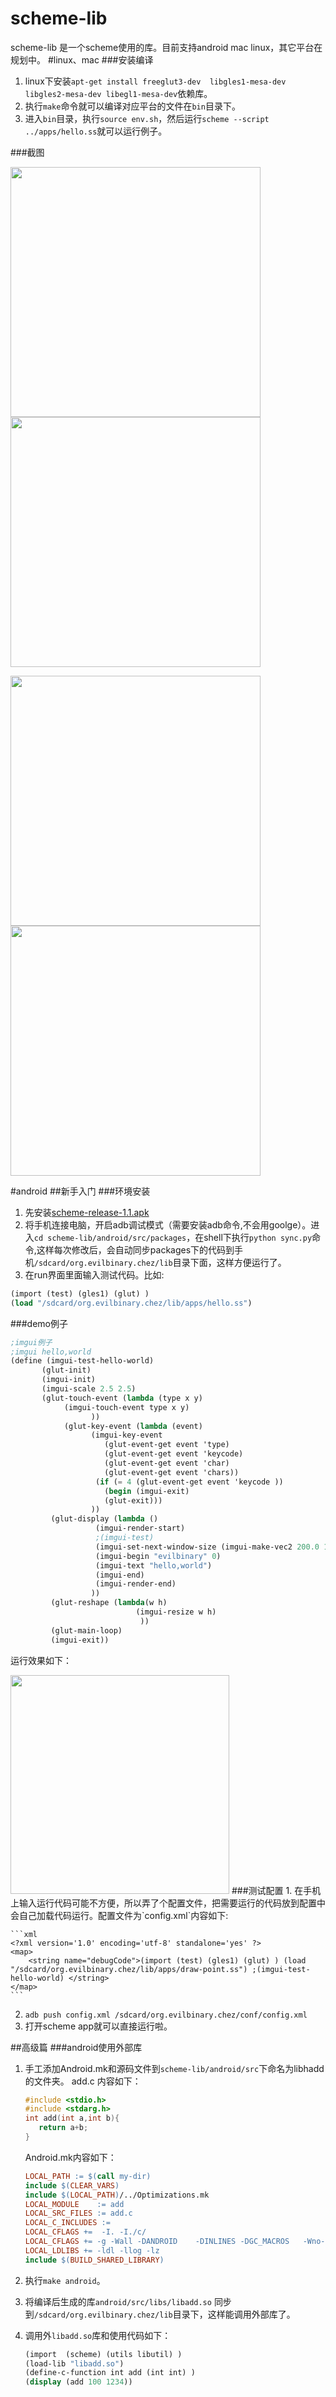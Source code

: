 # scheme-lib
scheme-lib 是一个scheme使用的库。目前支持android mac linux，其它平台在规划中。
#linux、mac
###安装编译
1. linux下安装`apt-get install freeglut3-dev  libgles1-mesa-dev libgles2-mesa-dev libegl1-mesa-dev`依赖库。
2. 执行`make`命令就可以编译对应平台的文件在`bin`目录下。
3. 进入`bin`目录，执行`source env.sh`，然后运行`scheme --script ../apps/hello.ss`就可以运行例子。

###截图

<img src="https://raw.githubusercontent.com/evilbinary/scheme-lib/master/data/screenshot/helloworld2.png" width="400px" /> <img src="https://raw.githubusercontent.com/evilbinary/scheme-lib/master/data/screenshot/showimage.png" width="400px" />

<img src="https://raw.githubusercontent.com/evilbinary/scheme-lib/master/data/screenshot/draw-image.png" width="400px" /> <img src="https://raw.githubusercontent.com/evilbinary/scheme-lib/master/data/screenshot/box2d-demo.png" width="400px" />

#android
##新手入门
###环境安装
1. 先安装[scheme-release-1.1.apk][1]
2. 将手机连接电脑，开启adb调试模式（需要安装adb命令,不会用goolge）。进入`cd scheme-lib/android/src/packages`，在shell下执行`python sync.py`命令,这样每次修改后，会自动同步packages下的代码到手机`/sdcard/org.evilbinary.chez/lib`目录下面，这样方便运行了。
3. 在run界面里面输入测试代码。比如:
 
```scheme
(import (test) (gles1) (glut) ) 
(load "/sdcard/org.evilbinary.chez/lib/apps/hello.ss")
```
###demo例子
```scheme
;imgui例子
;imgui hello,world
(define (imgui-test-hello-world)
       (glut-init)
       (imgui-init)
       (imgui-scale 2.5 2.5)
       (glut-touch-event (lambda (type x y)
            (imgui-touch-event type x y)
                  ))
            (glut-key-event (lambda (event)
                  (imgui-key-event
                     (glut-event-get event 'type)
                     (glut-event-get event 'keycode)
                     (glut-event-get event 'char)
                     (glut-event-get event 'chars))
                   (if (= 4 (glut-event-get event 'keycode ))
                     (begin (imgui-exit)
                     (glut-exit)))
                  ))
         (glut-display (lambda ()
                   (imgui-render-start)
                   ;(imgui-test)
                   (imgui-set-next-window-size (imgui-make-vec2 200.0 140.0) 0)
                   (imgui-begin "evilbinary" 0)
                   (imgui-text "hello,world")
                   (imgui-end)
                   (imgui-render-end)
                  ))
         (glut-reshape (lambda(w h)
                            (imgui-resize w h)
                             ))
         (glut-main-loop)
         (imgui-exit))		
```

运行效果如下：
  
<img src="https://raw.githubusercontent.com/evilbinary/scheme-lib/master/data/screenshot/helloworld.png" width="350px" />
###测试配置
1. 在手机上输入运行代码可能不方便，所以弄了个配置文件，把需要运行的代码放到配置中会自己加载代码运行。配置文件为`config.xml`内容如下:

	```xml
	<?xml version='1.0' encoding='utf-8' standalone='yes' ?>
	<map>
		<string name="debugCode">(import (test) (gles1) (glut) ) (load "/sdcard/org.evilbinary.chez/lib/apps/draw-point.ss") ;(imgui-test-hello-world) </string>
	</map>
	```

2. `adb push config.xml /sdcard/org.evilbinary.chez/conf/config.xml`
3. 打开scheme app就可以直接运行啦。

##高级篇
###android使用外部库
1. 手工添加Android.mk和源码文件到`scheme-lib/android/src`下命名为libhadd的文件夹。
   add.c 内容如下：
	 ```c
	#include <stdio.h>
	#include <stdarg.h>
	int add(int a,int b){ 
		return a+b;
	}    
	```
	Android.mk内容如下：
	```makefile
	LOCAL_PATH := $(call my-dir)
	include $(CLEAR_VARS)
	include $(LOCAL_PATH)/../Optimizations.mk
	LOCAL_MODULE    := add
	LOCAL_SRC_FILES := add.c
	LOCAL_C_INCLUDES := 
	LOCAL_CFLAGS +=  -I. -I./c/
	LOCAL_CFLAGS += -g -Wall -DANDROID    -DINLINES -DGC_MACROS   -Wno-unused-parameter -pie -fPIE   -fPIC
	LOCAL_LDLIBS += -ldl -llog -lz
	include $(BUILD_SHARED_LIBRARY)
	```

2. 执行`make android`。
3. 将编译后生成的库`android/src/libs/libadd.so` 同步到`/sdcard/org.evilbinary.chez/lib`目录下，这样能调用外部库了。
4. 调用外`libadd.so`库和使用代码如下：
	
	```scheme
	(import  (scheme) (utils libutil) )
	(load-lib "libadd.so")
	(define-c-function int add (int int) )
	(display (add 100 1234))
	```

[1]: https://raw.githubusercontent.com/evilbinary/scheme-lib/master/data/apk/scheme-release-1.1.apk   "scheme apk"
